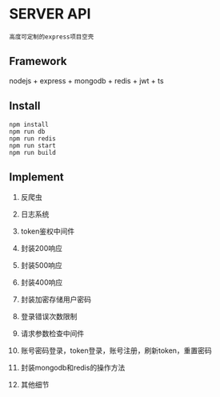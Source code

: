 # SERVER API

```高度可定制的express项目空壳```

## Framework

nodejs + express + mongodb + redis + jwt + ts

## Install

```shell
npm install
npm run db
npm run redis
npm run start
npm run build
```


## Implement

1. 反爬虫

2. 日志系统

3. token鉴权中间件

4. 封装200响应

5. 封装500响应

6. 封装400响应

7. 封装加密存储用户密码

8. 登录错误次数限制

9. 请求参数检查中间件

10. 账号密码登录，token登录，账号注册，刷新token，重置密码

11. 封装mongodb和redis的操作方法

12. 其他细节
